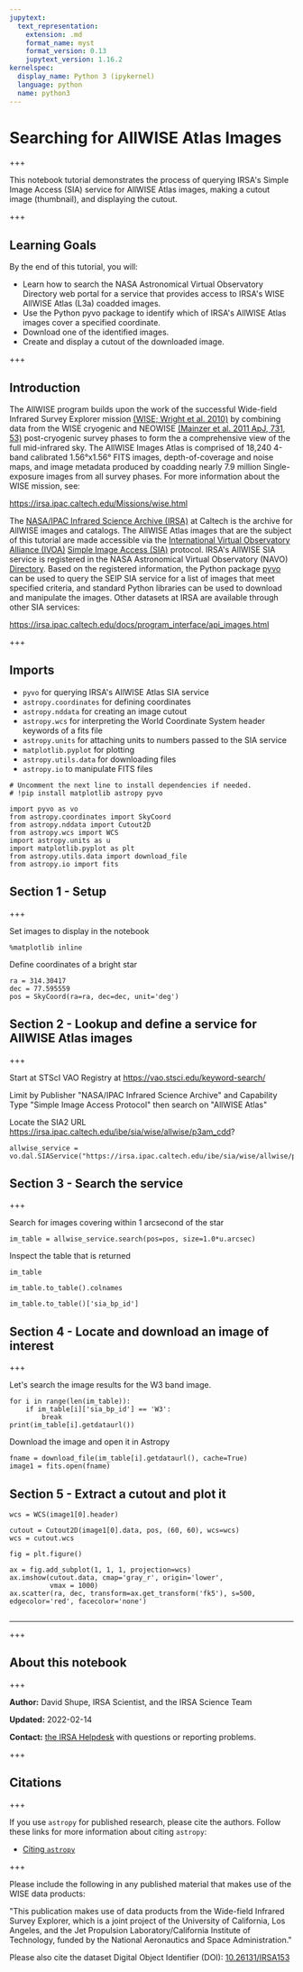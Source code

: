 ```yaml
---
jupytext:
  text_representation:
    extension: .md
    format_name: myst
    format_version: 0.13
    jupytext_version: 1.16.2
kernelspec:
  display_name: Python 3 (ipykernel)
  language: python
  name: python3
---
```


# Searching for AllWISE Atlas Images

+++

This notebook tutorial demonstrates the process of querying IRSA's Simple Image Access (SIA) service for AllWISE Atlas images, making a cutout image (thumbnail), and displaying the cutout.

+++



## Learning Goals

By the end of this tutorial, you will:

* Learn how to search the NASA Astronomical Virtual Observatory Directory web portal for a service that provides access to IRSA's WISE AllWISE Atlas (L3a) coadded images.
* Use the Python pyvo package to identify which of IRSA's AllWISE Atlas images cover a specified coordinate.
* Download one of the identified images.
* Create and display a cutout of the downloaded image.

+++

## Introduction

The AllWISE program builds upon the work of the successful Wide-field Infrared Survey Explorer mission [(WISE; Wright et al. 2010)](http://adsabs.harvard.edu/abs/2010AJ....140.1868W) by combining data from the WISE cryogenic and NEOWISE [(Mainzer et al. 2011 ApJ, 731, 53)](http://adsabs.harvard.edu/abs/2011ApJ...731...53M) post-cryogenic survey phases to form the a comprehensive view of the full mid-infrared sky. The AllWISE Images Atlas is comprised of 18,240 4-band calibrated 1.56°x1.56° FITS images, depth-of-coverage and noise maps, and image metadata produced by coadding nearly 7.9 million Single-exposure images from all survey phases. For more information about the WISE mission, see:

https://irsa.ipac.caltech.edu/Missions/wise.html

The [NASA/IPAC Infrared Science Archive (IRSA)](https://irsa.ipac.caltech.edu) at Caltech is the archive for AllWISE images and catalogs. The AllWISE Atlas images that are the subject of this tutorial are made accessible via the [International Virtual Observatory Alliance (IVOA)](https://ivoa.net) [Simple Image Access (SIA)](https://wiki.ivoa.net/internal/IVOA/SiaInterface/SIA-V2-Analysis.pdf) protocol. IRSA's AllWISE SIA service is registered in the NASA Astronomical Virtual Observatory (NAVO) [Directory](https://vao.stsci.edu). Based on the registered information, the Python package [pyvo](https://pyvo.readthedocs.io) can be used to query the SEIP SIA service for a list of images that meet specified criteria, and standard Python libraries can be used to download and manipulate the images.
Other datasets at IRSA are available through other SIA services:

https://irsa.ipac.caltech.edu/docs/program_interface/api_images.html


+++

## Imports

- `pyvo` for querying IRSA's AllWISE Atlas SIA service
- `astropy.coordinates` for defining coordinates
- `astropy.nddata` for creating an image cutout
- `astropy.wcs` for interpreting the World Coordinate System header keywords of a fits file
- `astropy.units` for attaching units to numbers passed to the SIA service
- `matplotlib.pyplot` for plotting
- `astropy.utils.data` for downloading files
- `astropy.io` to manipulate FITS files

```{code-cell} ipython3
# Uncomment the next line to install dependencies if needed.
# !pip install matplotlib astropy pyvo
```

```{code-cell} ipython3
import pyvo as vo
from astropy.coordinates import SkyCoord
from astropy.nddata import Cutout2D
from astropy.wcs import WCS
import astropy.units as u
import matplotlib.pyplot as plt
from astropy.utils.data import download_file
from astropy.io import fits
```

## Section 1 - Setup

+++

Set images to display in the notebook

```{code-cell} ipython3
%matplotlib inline
```

Define coordinates of a bright star

```{code-cell} ipython3
ra = 314.30417
dec = 77.595559
pos = SkyCoord(ra=ra, dec=dec, unit='deg')
```

## Section 2 - Lookup and define a service for AllWISE Atlas images

+++

Start at STScI VAO Registry at https://vao.stsci.edu/keyword-search/

Limit by Publisher "NASA/IPAC Infrared Science Archive" and Capability Type "Simple Image Access Protocol" then search on "AllWISE Atlas"

Locate the SIA2 URL https://irsa.ipac.caltech.edu/ibe/sia/wise/allwise/p3am_cdd?

```{code-cell} ipython3
allwise_service = vo.dal.SIAService("https://irsa.ipac.caltech.edu/ibe/sia/wise/allwise/p3am_cdd?")
```

## Section 3 - Search the service

+++

Search for images covering within 1 arcsecond of the star

```{code-cell} ipython3
im_table = allwise_service.search(pos=pos, size=1.0*u.arcsec)
```

Inspect the table that is returned

```{code-cell} ipython3
im_table
```

```{code-cell} ipython3
im_table.to_table().colnames
```

```{code-cell} ipython3
im_table.to_table()['sia_bp_id']
```

## Section 4 - Locate and download an image of interest

+++

Let's search the image results for the W3 band image.

```{code-cell} ipython3
for i in range(len(im_table)):
    if im_table[i]['sia_bp_id'] == 'W3':
        break
print(im_table[i].getdataurl())
```

Download the image and open it in Astropy

```{code-cell} ipython3
fname = download_file(im_table[i].getdataurl(), cache=True)
image1 = fits.open(fname)
```

## Section 5 - Extract a cutout and plot it

```{code-cell} ipython3
wcs = WCS(image1[0].header)
```

```{code-cell} ipython3
cutout = Cutout2D(image1[0].data, pos, (60, 60), wcs=wcs)
wcs = cutout.wcs
```

```{code-cell} ipython3
fig = plt.figure()

ax = fig.add_subplot(1, 1, 1, projection=wcs)
ax.imshow(cutout.data, cmap='gray_r', origin='lower',
          vmax = 1000)
ax.scatter(ra, dec, transform=ax.get_transform('fk5'), s=500, edgecolor='red', facecolor='none')
```

```{code-cell} ipython3

```

***

+++

## About this notebook

+++

**Author:** David Shupe, IRSA Scientist, and the IRSA Science Team

**Updated:** 2022-02-14

**Contact:** [the IRSA Helpdesk](https://irsa.ipac.caltech.edu/docs/help_desk.html) with questions or reporting problems.


+++

## Citations

+++

If you use `astropy` for published research, please cite the authors. Follow these links for more information about citing `astropy`:

* [Citing `astropy`](https://www.astropy.org/acknowledging.html)

+++

Please include the following in any published material that makes use of the WISE data products:

"This publication makes use of data products from the Wide-field Infrared Survey Explorer, which is a joint project of the University of California, Los Angeles, and the Jet Propulsion Laboratory/California Institute of Technology, funded by the National Aeronautics and Space Administration."

Please also cite the dataset Digital Object Identifier (DOI): [10.26131/IRSA153](https://www.ipac.caltech.edu/doi/irsa/10.26131/IRSA153)

```{code-cell} ipython3

```
